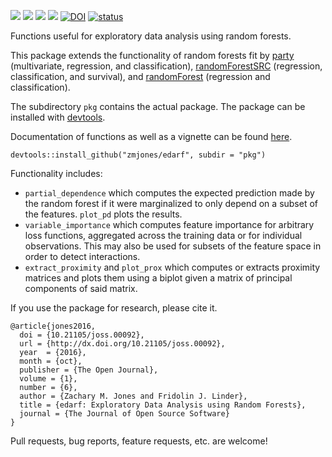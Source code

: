 ![](https://travis-ci.org/zmjones/edarf.svg) ![](http://www.r-pkg.org/badges/version/edarf)
![](http://cranlogs.r-pkg.org/badges/grand-total/edarf)
![](http://cranlogs.r-pkg.org/badges/edarf)
[![DOI](https://zenodo.org/badge/23669422.svg)](https://zenodo.org/badge/latestdoi/23669422)
[![status](http://joss.theoj.org/papers/d29df349c8450ef958c0fde5bf164371/status.svg)](http://joss.theoj.org/papers/d29df349c8450ef958c0fde5bf164371)

Functions useful for exploratory data analysis using random forests.

This package extends the functionality of random forests fit by [party](https://CRAN.R-project.org/package=party) (multivariate, regression, and classification), [randomForestSRC](https://CRAN.R-project.org/package=randomForestSRC) (regression, classification, and survival), and [randomForest](https://CRAN.R-project.org/package=randomForest) (regression and classification).

The subdirectory `pkg` contains the actual package. The package can be installed with [devtools](https://cran.r-project.org/package=devtools).

Documentation of functions as well as a vignette can be found [here](http://zmjones.github.io/edarf/).

```{r}
devtools::install_github("zmjones/edarf", subdir = "pkg")
```

Functionality includes:

 - `partial_dependence` which computes the expected prediction made by the random forest if it were marginalized to only depend on a subset of the features. `plot_pd` plots the results.
 - `variable_importance` which computes feature importance for arbitrary loss functions, aggregated across the training data or for individual observations. This may also be used for subsets of the feature space in order to detect interactions.
 - `extract_proximity` and `plot_prox` which computes or extracts proximity matrices and plots them using a biplot given a matrix of principal components of said matrix.
 
If you use the package for research, please cite it.

	@article{jones2016,
	  doi = {10.21105/joss.00092},
	  url = {http://dx.doi.org/10.21105/joss.00092},
	  year  = {2016},
	  month = {oct},
	  publisher = {The Open Journal},
	  volume = {1},
	  number = {6},
	  author = {Zachary M. Jones and Fridolin J. Linder},
	  title = {edarf: Exploratory Data Analysis using Random Forests},
	  journal = {The Journal of Open Source Software}
	}

Pull requests, bug reports, feature requests, etc. are welcome!
